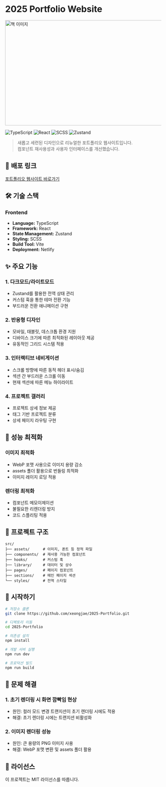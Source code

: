 # 2025 Portfolio Website
<img src="https://github.com/user-attachments/assets/db764925-94bc-4210-b2ae-f86ba4dbc278" alt="책 이미지" width="525" height="340">
<br>

![TypeScript](https://img.shields.io/badge/TypeScript-3178C6?style=flat-square&logo=typescript&logoColor=white)
![React](https://img.shields.io/badge/React-61DAFB?style=flat-square&logo=react&logoColor=black)
![SCSS](https://img.shields.io/badge/SCSS-CC6699?style=flat-square&logo=sass&logoColor=white)
![Zustand](https://img.shields.io/badge/Zustand-000000?style=flat-square)

> 새롭고 세련된 디자인으로 리뉴얼한 포트폴리오 웹사이트입니다.  
> 컴포넌트 재사용성과 사용자 인터페이스를 개선했습니다.

## 🔗 배포 링크

[포트폴리오 웹사이트 바로가기](https://seongjae-portfolio.netlify.app/)

## 🛠️ 기술 스택

### Frontend

- **Language:** TypeScript
- **Framework:** React
- **State Management:** Zustand
- **Styling:** SCSS
- **Build Tool:** Vite
- **Deployment:** Netlify

## ✨ 주요 기능

### 1. 다크모드/라이트모드

- Zustand를 활용한 전역 상태 관리
- 커스텀 훅을 통한 테마 전환 기능
- 부드러운 전환 애니메이션 구현

### 2. 반응형 디자인

- 모바일, 태블릿, 데스크톱 환경 지원
- 디바이스 크기에 따른 최적화된 레이아웃 제공
- 유동적인 그리드 시스템 적용

### 3. 인터랙티브 네비게이션

- 스크롤 방향에 따른 동적 헤더 표시/숨김
- 섹션 간 부드러운 스크롤 이동
- 현재 섹션에 따른 메뉴 하이라이트

### 4. 프로젝트 갤러리

- 프로젝트 상세 정보 제공
- 태그 기반 프로젝트 분류
- 상세 페이지 라우팅 구현

## 🎯 성능 최적화

### 이미지 최적화

- WebP 포맷 사용으로 이미지 용량 감소
- assets 폴더 활용으로 번들링 최적화
- 이미지 레이지 로딩 적용

### 렌더링 최적화

- 컴포넌트 메모이제이션
- 불필요한 리렌더링 방지
- 코드 스플리팅 적용

## 📁 프로젝트 구조

```
src/
├── assets/      # 이미지, 폰트 등 정적 파일
├── components/  # 재사용 가능한 컴포넌트
├── hooks/       # 커스텀 훅
├── library/     # 데이터 및 상수
├── pages/       # 페이지 컴포넌트
├── sections/    # 메인 페이지 섹션
└── styles/      # 전역 스타일
```

## 🚀 시작하기

```bash
# 저장소 클론
git clone https://github.com/xeongjae/2025-Portfolio.git

# 디렉토리 이동
cd 2025-Portfolio

# 의존성 설치
npm install

# 개발 서버 실행
npm run dev

# 프로덕션 빌드
npm run build
```

## 🔧 문제 해결

### 1. 초기 렌더링 시 화면 깜빡임 현상

- 원인: 컬러 모드 변경 트랜지션이 초기 렌더링 시에도 적용
- 해결: 초기 렌더링 시에는 트랜지션 비활성화

### 2. 이미지 렌더링 성능

- 원인: 큰 용량의 PNG 이미지 사용
- 해결: WebP 포맷 변환 및 assets 폴더 활용

## 📝 라이선스

이 프로젝트는 MIT 라이선스를 따릅니다.
